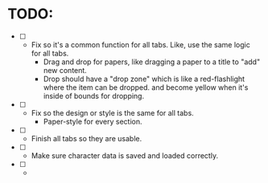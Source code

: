 # TODO:
* [ ] - Fix so it's a common function for all tabs. Like, use the same logic for all tabs.
    * Drag and drop for papers, like dragging a paper to a title to "add" new content.
    * Drop should have a "drop zone" which is like a red-flashlight where the item can be dropped. and become yellow when it's inside of bounds for dropping.
* [ ] - Fix so the design or style is the same for all tabs.
    * Paper-style for every section.


* [ ] - Finish all tabs so they are usable.
* [ ] - Make sure character data is saved and loaded correctly.
* [ ] - 